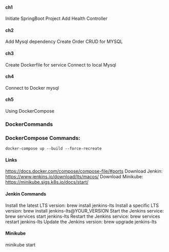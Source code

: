 
#### ch1
Initiate SpringBoot Project
Add Health Controller

#### ch2
Add Mysql dependency
Create Order CRUD for MYSQL

#### ch3
Create Dockerfile for service
Connect to local Mysql

#### ch4
Connect to Docker mysql

#### ch5
Using DockerCompose


### DockerCommands




### DockerCompose Commands:
```docker-compose up --build --force-recreate```


#### Links
https://docs.docker.com/compose/compose-file/#ports
Download Jenkin: https://www.jenkins.io/download/lts/macos/
Download Minikube: https://minikube.sigs.k8s.io/docs/start/


#### Jenkin Commands
Install the latest LTS version: brew install jenkins-lts
Install a specific LTS version: brew install jenkins-lts@YOUR_VERSION
Start the Jenkins service: brew services start jenkins-lts
Restart the Jenkins service: brew services restart jenkins-lts
Update the Jenkins version: brew upgrade jenkins-lts


#### Minikube
minikube start



